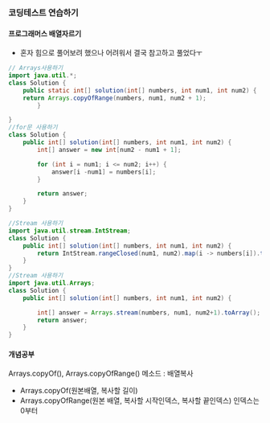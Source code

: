 ### 코딩테스트 연습하기
#### 프로그래머스 배열자르기

- 혼자 힘으로 풀어보려 했으나 어려워서 결국 참고하고 풀었다ㅜ
```java
// Arrays사용하기
import java.util.*;
class Solution {
    public static int[] solution(int[] numbers, int num1, int num2) {
	return Arrays.copyOfRange(numbers, num1, num2 + 1);
	    }

}
//for문 사용하기
class Solution {
    public int[] solution(int[] numbers, int num1, int num2) {
        int[] answer = new int[num2 - num1 + 1];

        for (int i = num1; i <= num2; i++) {
            answer[i -num1] = numbers[i];
        }

        return answer;
    }
}

//Stream 사용하기
import java.util.stream.IntStream;
class Solution {
    public int[] solution(int[] numbers, int num1, int num2) {
        return IntStream.rangeClosed(num1, num2).map(i -> numbers[i]).toArray();
    }
}
//Stream 사용하기
import java.util.Arrays;
class Solution {
    public int[] solution(int[] numbers, int num1, int num2) {

        int[] answer = Arrays.stream(numbers, num1, num2+1).toArray();
        return answer;
    }
}
```
#### 개념공부
Arrays.copyOf(), Arrays.copyOfRange() 메소드 : 배열복사
- Arrays.copyOf(원본배열, 복사할 길이)
- Arrays.copyOfRange(원본 배열, 복사할 시작인덱스, 복사할 끝인덱스) 인덱스는 0부터
